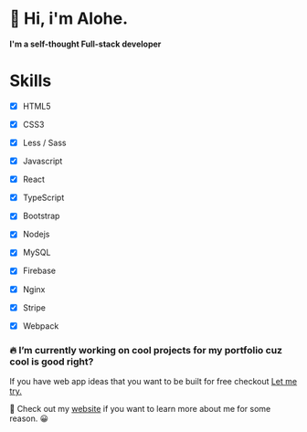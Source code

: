 # :wave: Hi, i'm Alohe. 
**I'm a self-thought Full-stack developer**

# Skills
- [x] HTML5
- [x] CSS3
- [x] Less / Sass
- [x] Javascript
- [x] React
- [x] TypeScript
- [x] Bootstrap
- [x] Nodejs
- [x] MySQL
- [x] Firebase
- [x] Nginx
- [x] Stripe
- [x] Webpack


### :fire: I’m currently working on cool projects for my portfolio cuz cool is good right?
If you have web app ideas that you want to be built for free checkout [Let me try.](https://letmetry.octos.me/) 

:telescope: Check out my [website](https://alemalohe.github.io) if you want to learn more about me for some reason. :grinning:



<!--
**alemalohe/alemalohe** is a ✨ _special_ ✨ repository because its `README.md` (this file) appears on your GitHub profile.
Here are some ideas to get you started:
- 🔭 I’m currently working on ...
- 🌱 I’m currently learning ...
- 👯 I’m looking to collaborate on ...
- 🤔 I’m looking for help with ...
- 💬 Ask me about ...
- 📫 How to reach me: ...
- 😄 Pronouns: ...
- ⚡ Fun fact: ...
-->
